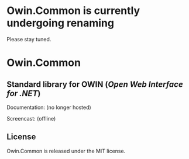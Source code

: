 # Owin.Common is currently undergoing renaming

Please stay tuned.

Owin.Common
===========

Standard library for OWIN (*Open Web Interface for .NET*)
---------------------------------------------------------

Documentation: (no longer hosted)

Screencast: (offline)

License
-------

Owin.Common is released under the MIT license.
